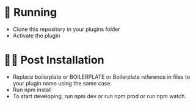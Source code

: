 <h1>🚚 Running</h1>
<ul>
<li>Clone this repository in your plugins folder</li>
<li>Activate the plugin</li>
</ul>
<h1>👨‍💻 Post Installation</h1>
<ul>
<li>Replace boilerplate or BOILERPLATE or Boilerplate reference in files to your plugin name using the same case.</li>
<li>Run npm install</li>
<li>To start developing, run npm dev or run npm prod or run npm watch.</li>
</ul>